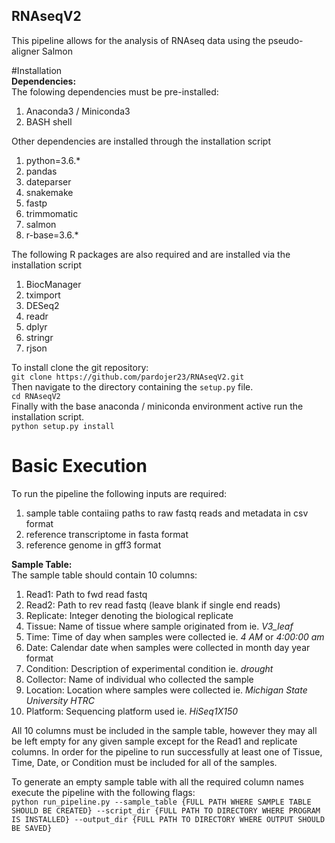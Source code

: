 ## RNAseqV2
This pipeline allows for the analysis of RNAseq data using the pseudo-aligner Salmon

#Installation <br>
**Dependencies:**<br>
The folowing dependencies must be pre-installed:
1. Anaconda3 / Miniconda3
2. BASH shell

Other dependencies are installed through the installation script
1. python=3.6.*
2. pandas
3. dateparser
4. snakemake
5. fastp
6. trimmomatic
7. salmon
8. r-base=3.6.*

The following R packages are also required and are installed via the installation script
1. BiocManager
2. tximport
3. DESeq2
4. readr
5. dplyr
6. stringr
7. rjson

To install clone the git repository: <br>
`git clone https://github.com/pardojer23/RNAseqV2.git` <br>
Then navigate to the directory containing the `setup.py` file. <br>
`cd RNAseqV2`<br>
Finally with the base anaconda / miniconda environment active run the installation script. <br>
`python setup.py install`
# Basic Execution
To run the pipeline the following inputs are required:
1. sample table contaiing paths to raw fastq reads and metadata in csv format
2. reference transcriptome in fasta format
3. reference genome in gff3 format

**Sample Table:** <br>
The sample table should contain 10 columns:
1. Read1: Path to fwd read fastq
2. Read2: Path to rev read fastq (leave blank if single end reads)
3. Replicate: Integer denoting the biological replicate
4. Tissue: Name of tissue where sample originated from ie. *V3_leaf*
5. Time: Time of day when samples were collected ie. *4 AM* or *4:00:00 am*
6. Date: Calendar date when samples were collected in month day year format
7. Condition: Description of experimental condition ie. *drought*
8. Collector: Name of individual who collected the sample
9. Location: Location where samples were collected ie. *Michigan State University HTRC*
10. Platform: Sequencing platform used ie. *HiSeq1X150* <br>

All 10 columns must be included in the sample table, however they may all be left empty for any given sample except for the Read1 and replicate columns.
In order for the pipeline to run successfully at least one of Tissue, Time, Date, or Condition must be included for all of the samples. <br>

To generate an empty sample table with all the required column names execute the pipeline with the following flags: <br>
`python run_pipeline.py --sample_table {FULL PATH WHERE SAMPLE TABLE SHOULD BE CREATED} --script_dir {FULL PATH TO DIRECTORY WHERE PROGRAM IS INSTALLED} --output_dir {FULL PATH TO DIRECTORY WHERE OUTPUT SHOULD BE SAVED}` 




